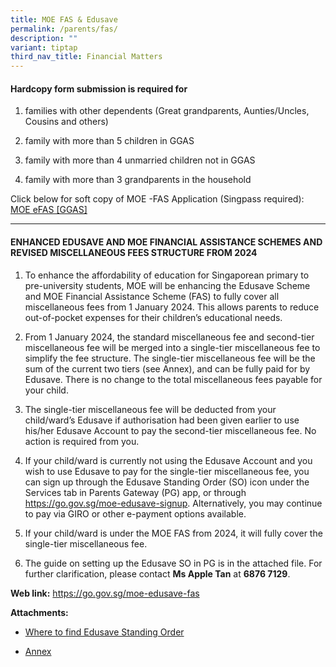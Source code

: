 ```yaml
---
title: MOE FAS & Edusave
permalink: /parents/fas/
description: ""
variant: tiptap
third_nav_title: Financial Matters
---
```

<h4>Hardcopy form submission is required for</h4>
<ol data-tight="true" class="tight">
<li>
<p>families with other dependents (Great grandparents, Aunties/Uncles, Cousins
and others)</p>
</li>
<li>
<p>family with more than 5 children in GGAS</p>
</li>
<li>
<p>family with more than 4 unmarried children not in GGAS</p>
</li>
<li>
<p>family with more than 3 grandparents in the household</p>
</li>
</ol>
<p></p>
<p>Click below for soft copy of MOE -FAS Application (Singpass required):
<br><a href="https://go.gov.sg/moe-efasggas" rel="noopener noreferrer nofollow" target="_blank">MOE eFAS [GGAS]</a>
</p>
<hr>
<h4>ENHANCED EDUSAVE AND MOE FINANCIAL ASSISTANCE SCHEMES AND REVISED MISCELLANEOUS FEES STRUCTURE FROM 2024</h4>
<ol data-tight="true" class="tight">
<li>
<p>To enhance the affordability of education for Singaporean primary to pre-university
students, MOE will be enhancing the Edusave Scheme and MOE Financial Assistance
Scheme (FAS) to fully cover all miscellaneous fees from 1 January 2024.
This allows parents to reduce out-of-pocket expenses for their children’s
educational needs.</p>
</li>
<li>
<p>From 1 January 2024, the standard miscellaneous fee and second-tier miscellaneous
fee will be merged into a single-tier miscellaneous fee to simplify the
fee structure. The single-tier miscellaneous fee will be the sum of the
current two tiers (see Annex), and can be fully paid for by Edusave. There
is no change to the total miscellaneous fees payable for your child.</p>
</li>
<li>
<p>The single-tier miscellaneous fee will be deducted from your child/ward’s
Edusave if authorisation had been given earlier to use his/her Edusave
Account to pay the second-tier miscellaneous fee. No action is required
from you.</p>
</li>
<li>
<p>If your child/ward is currently not using the Edusave Account and you
wish to use Edusave to pay for the single-tier miscellaneous fee, you can
sign up through the Edusave Standing Order (SO) icon under the Services
tab in Parents Gateway (PG) app, or through <a href="https://go.gov.sg/moe-edusave-signup" rel="noopener noreferrer nofollow" target="_blank">https://go.gov.sg/moe-edusave-signup</a>.
Alternatively, you may continue to pay via GIRO or other e-payment options
available.</p>
</li>
<li>
<p>If your child/ward is under the MOE FAS from 2024, it will fully cover
the single-tier miscellaneous fee.</p>
</li>
<li>
<p>The guide on setting up the Edusave SO in PG is in the attached file.
For further clarification, please contact <strong>Ms Apple Tan</strong> at <strong>6876 7129</strong>.</p>
</li>
</ol>
<p><strong>Web link:</strong>  <a href="https://go.gov.sg/moe-edusave-fas2023" rel="noopener noreferrer nofollow" target="_blank">https://go.gov.sg/moe-edusave-fas</a>
</p>
<p><strong>Attachments:</strong>
</p>
<ul data-tight="true" class="tight">
<li>
<p><a href="/files/Parents/where%20to%20find%20edusave%20standing%20order.pdf" rel="noopener noreferrer nofollow" target="_blank">Where to find Edusave Standing Order</a>
</p>
</li>
<li>
<p><a href="/files/Parents/annex-pdf.pdf" rel="noopener noreferrer nofollow" target="_blank">Annex</a>
</p>
</li>
</ul>
<p></p>